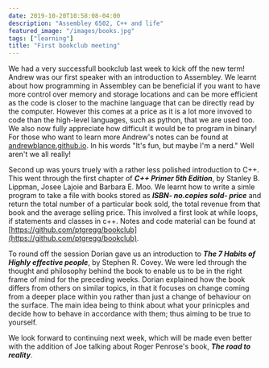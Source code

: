 ```yaml
---
date: 2019-10-20T10:58:08-04:00
description: "Assembley 6502, C++ and life"
featured_image: "/images/books.jpg"
tags: ["learning"]
title: "First bookclub meeting"
---
```


We had a very successfull bookclub last week to kick off the new term! 
Andrew was our first speaker with an introduction to Assembley. We learnt about how programming in Assembley can be beneficial if you want to have more control over memory and storage locations and can be more efficient as the code is closer to the machine language that can be directly read by the computer. However this comes at a price as it is a lot more invoved to code than the high-level languages, such as python, that we are used too. We also now fully appreciate how difficult it would be to program in binary! For those who want to learn more Andrew's notes can be found at [andrewblance.github.io](andrewblance.github.io). In his words "It's fun, but maybe I'm a nerd." Well aren't we all really!

Second up was yours truely with a rather less polished introduction to C++. This went through the first chapter of ***C++ Primer 5th Edition***, by Stanley B. Lippman, Josee Lajoie and Barbara E. Moo. We learnt how to write a simle program to take a file with books stored as ***ISBN- no.copies sold- price*** and return the total number of a particular book sold, the total revenue from that book and the average selling price. This involved a first look at while loops, if statements and classes in c++. Notes and code material can be found at [https://github.com/ptgregg/bookclub](https://github.com/ptgregg/bookclub).

To round off the session Dorian gave us an introduction to ***The 7 Habits of Highly effective people***, by Stephen R. Covey. We were led through the thought and philosophy behind the book to enable us to be in the right frame of mind for the preceding weeks. Dorian explained how the book differs from others on similar topics, in that it focuses on change coming from a deeper place within you rather than just a change of behaviour on the surface. The main idea being to think about what your prinicples and decide how to behave in accordance with them; thus aiming to be true to yourself. 

We look forward to continuing next week, which will be made even better with the addition of Joe talking about Roger Penrose's book, ***The road to reality***.

